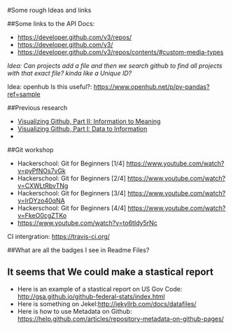 #Some rough Ideas and links

##Some links to the API Docs:

* https://developer.github.com/v3/repos/
* https://developer.github.com/v3/
* https://developer.github.com/v3/repos/contents/#custom-media-types


*Idea: Can projects add a file and then we search github to find all projects with that exact file? kinda like a Unique ID?*

Idea: openhub Is this useful?: https://www.openhub.net/p/py-pandas?ref=sample

##Previous research
* [Visualizing Github, Part II: Information to Meaning](https://www.youtube.com/watch?v=C_J4_n5eC8c)
* [Visualizing Github, Part I: Data to Information](https://www.youtube.com/watch?v=VpTPAJ0rvq8)
* 
##Git workshop
* Hackerschool: Git for Beginners [1/4] https://www.youtube.com/watch?v=pyPfNOs7vGk
* Hackerschool: Git for Beginners [2/4] https://www.youtube.com/watch?v=CXWLtRbvTNg
* Hackerschool: Git for Beginners [3/4] https://www.youtube.com/watch?v=IrDYzo40qNA
* Hackerschool: Git for Beginners [4/4] https://www.youtube.com/watch?v=FkeO0cgZTKo
* https://www.youtube.com/watch?v=to6tIdy5rNc

CI intergration:
https://travis-ci.org/

##What are all the badges I see in Readme Files?

## It seems that We could make a stastical report
* Here is an example of a stastical report on US Gov Code: http://gsa.github.io/github-federal-stats/index.html
* Here is something on Jekel:http://jekyllrb.com/docs/datafiles/
* Here is how to use Metadata on Github: https://help.github.com/articles/repository-metadata-on-github-pages/
